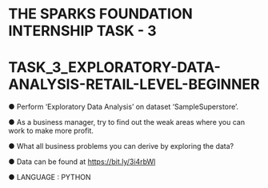 # THE SPARKS FOUNDATION INTERNSHIP TASK - 3

# TASK_3_EXPLORATORY-DATA-ANALYSIS-RETAIL-LEVEL-BEGINNER

● Perform ‘Exploratory Data Analysis’ on dataset ‘SampleSuperstore’.

● As a business manager, try to find out the weak areas where you can
  work to make more profit.
  
● What all business problems you can derive by exploring the data?

● Data can be found at https://bit.ly/3i4rbWl

● LANGUAGE : PYTHON
